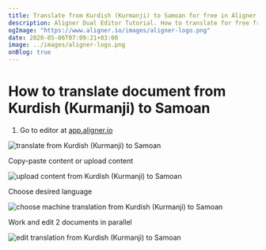 ```yaml
---
title: Translate from Kurdish (Kurmanji) to Samoan for free in Aligner Editor
description: Aligner Dual Editor Tutorial. How to translate for free from Kurdish (Kurmanji) to Samoan. Aligner is multilingual document management platform. 
ogImage: "https://www.aligner.io/images/aligner-logo.png"
date: 2020-05-06T07:09:21+03:00
image: ../images/aligner-logo.png
onBlog: true
---
```


# How to translate document from Kurdish (Kurmanji) to Samoan

1. Go to editor at [app.aligner.io](https://app.aligner.io "Aligner App web page")

![translate from Kurdish (Kurmanji) to Samoan](../aligner-blank-editor.png "translate from Kurdish (Kurmanji) to Samoan")

Copy-paste content or upload content

![upload content from Kurdish (Kurmanji) to Samoan](../aligner-uploaded-document.png "upload content from Kurdish (Kurmanji) to Samoan")

Choose desired language

![choose machine translation from Kurdish (Kurmanji) to Samoan](../aligner-language-dropdown.png "choose machine translation from Kurdish (Kurmanji) to Samoan")

Work and edit 2 documents in parallel

![edit translation from Kurdish (Kurmanji) to Samoan](../aligner-double-sitded-editor.png "edit translation from Kurdish (Kurmanji) to Samoan")

